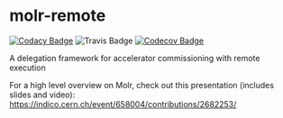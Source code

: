 # molr-remote

[![Codacy Badge](https://api.codacy.com/project/badge/Grade/0158f5fd2de44a3db54f387096a4476a)](https://app.codacy.com/app/yassine-kr/molr-remote?utm_source=github.com&utm_medium=referral&utm_content=molr/molr-remote&utm_campaign=badger)
![Travis Badge](https://img.shields.io/travis/molr/molr-remote/manage-several-requests.svg)
[![Codecov Badge](https://codecov.io/gh/molr/molr-remote/branch/manage-several-requests/graph/badge.svg)](https://codecov.io/gh/molr/molr-remote/branch/manage-several-requests)



A delegation framework for accelerator commissioning with remote execution

For a high level overview on Molr, check out this presentation (includes slides and video): https://indico.cern.ch/event/658004/contributions/2682253/
